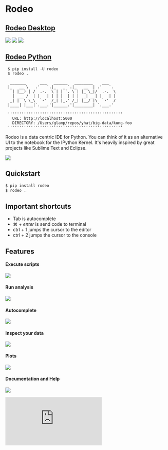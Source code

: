# Rodeo

## [Rodeo Desktop](http://blog.yhathq.com/posts/rodeo-native.html)
![](http://blog.yhathq.com/static/img/rodeo-overview.png)
![](http://blog.yhathq.com/static/img/rodeo-windows.png)
![](http://blog.yhathq.com/static/img/rodeo-install.png)

## [Rodeo Python](http://blog.yhathq.com/posts/introducing-rodeo.html)

     $ pip install -U rodeo
     $ rodeo .
     
      _______      ___   ______   ________    ___
     |_   __ \   .'   `.|_   _ `.|_   __  | .'   `.
       | |__) | /  .-.  \ | | `. \ | |_ \_|/  .-.  \
       |  __ /  | |   | | | |  | | |  _| _ | |   | |
      _| |  \ \_\  `-'  /_| |_.' /_| |__/ |\  `-'  /
     |____| |___|`.___.'|______.'|________| `.___.'
     
     ''''''''''''''''''''''''''''''''''''''''''''''''''
       URL: http://localhost:5000
       DIRECTORY: /Users/glamp/repos/yhat/big-data/kung-foo
     ''''''''''''''''''''''''''''''''''''''''''''''''''

Rodeo is a data centric IDE for Python. You can think of it as an alternative 
UI to the notebook for the IPython Kernel. It's heavily inspired by great 
projects like Sublime Text and Eclipse.

![](https://raw.githubusercontent.com/yhat/rodeo/master/rodeo/static/img/Rodeo-Demo.gif)

## Quickstart
```bash
$ pip install rodeo 
$ rodeo .
```

## Important shortcuts
- Tab is autocomplete
- ⌘ + *enter* is send code to terminal
- ctrl + 1 jumps the cursor to the editor
- ctrl + 2 jumps the cursor to the console

## Features

#### Execute scripts
![](https://raw.githubusercontent.com/yhat/rodeo/python/rodeo/static/img/screenshot-files-with-output.png)
#### Run analysis
![](https://raw.githubusercontent.com/yhat/rodeo/python/rodeo/static/img/screenshot-mpl-complex.png)
#### Autocomplete
![](https://raw.githubusercontent.com/yhat/rodeo/python/rodeo/static/img/screenshot-autocomplete.png)
#### Inspect your data
![](https://raw.githubusercontent.com/yhat/rodeo/python/rodeo/static/img/screenshot-view-data.png)
#### Plots
![](https://raw.githubusercontent.com/yhat/rodeo/python/rodeo/static/img/screenshot-ggplot.png)
#### Documentation and Help
![](https://raw.githubusercontent.com/yhat/rodeo/python/rodeo/static/img/screenshot-help.png)


[![image](https://ga-beacon.appspot.com/UA-46996803-1/rodeo/README.md)](https://github.com/yhat/rodeo)
